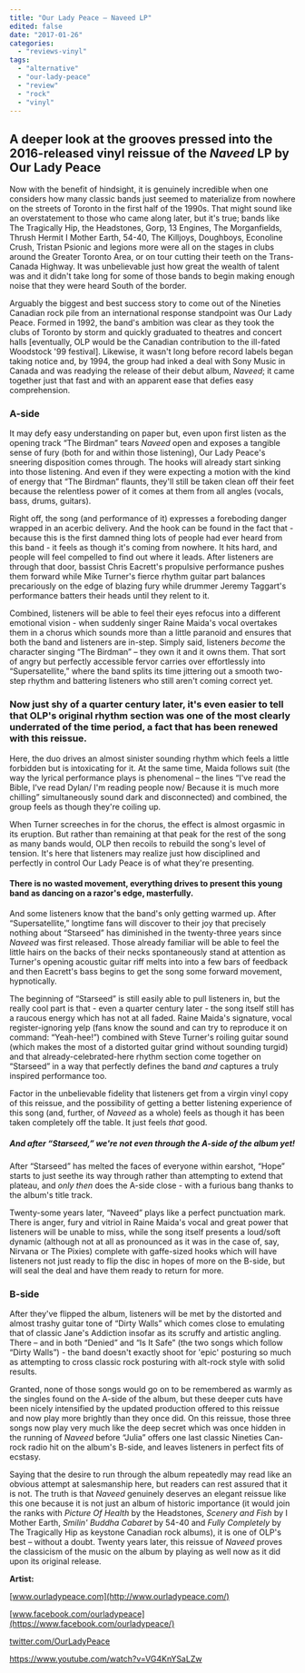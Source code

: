 ```yaml
---
title: "Our Lady Peace – Naveed LP"
edited: false
date: "2017-01-26"
categories:
  - "reviews-vinyl"
tags:
  - "alternative"
  - "our-lady-peace"
  - "review"
  - "rock"
  - "vinyl"
---
```


## A deeper look at the grooves pressed into the 2016-released vinyl reissue of the _Naveed_ LP by Our Lady Peace

Now with the benefit of hindsight, it is genuinely incredible when one considers how many classic bands just seemed to materialize from nowhere on the streets of Toronto in the first half of the 1990s. That might sound like an overstatement to those who came along later, but it's true; bands like The Tragically Hip, the Headstones, Gorp, 13 Engines, The Morganfields, Thrush Hermit I Mother Earth, 54-40, The Killjoys, Doughboys, Econoline Crush, Tristan Psionic and legions more were all on the stages in clubs around the Greater Toronto Area, or on tour cutting their teeth on the Trans-Canada Highway. It was unbelievable just how great the wealth of talent was and it didn't take long for some of those bands to begin making enough noise that they were heard South of the border.

Arguably the biggest and best success story to come out of the Nineties Canadian rock pile from an international response standpoint was Our Lady Peace. Formed in 1992, the band's ambition was clear as they took the clubs of Toronto by storm and quickly graduated to theatres and concert halls \[eventually, OLP would be the Canadian contribution to the ill-fated Woodstock '99 festival\]. Likewise, it wasn't long before record labels began taking notice and, by 1994, the group had inked a deal with Sony Music in Canada and was readying the release of their debut album, _Naveed_; it came together just that fast and with an apparent ease that defies easy comprehension.

### A-side

It may defy easy understanding on paper but, even upon first listen as the opening track “The Birdman” tears _Naveed_ open and exposes a tangible sense of fury (both for and within those listening), Our Lady Peace's sneering disposition comes through. The hooks will already start sinking into those listening. And even if they were expecting a motion with the kind of energy that “The Birdman” flaunts, they'll still be taken clean off their feet because the relentless power of it comes at them from all angles (vocals, bass, drums, guitars).

Right off, the song (and performance of it) expresses a foreboding danger wrapped in an acerbic delivery. And the hook can be found in the fact that - because this is the first damned thing lots of people had ever heard from this band - it feels as though it's coming from nowhere. It hits hard, and people will feel compelled to find out where it leads. After listeners are through that door, bassist Chris Eacrett's propulsive performance pushes them forward while Mike Turner's fierce rhythm guitar part balances precariously on the edge of blazing fury while drummer Jeremy Taggart's performance batters their heads until they relent to it.

Combined, listeners will be able to feel their eyes refocus into a different emotional vision - when suddenly singer Raine Maida's vocal overtakes them in a chorus which sounds more than a little paranoid and ensures that both the band and listeners are in-step. Simply said, listeners _become_ the character singing “The Birdman” – they own it and it owns them. That sort of angry but perfectly accessible fervor carries over effortlessly into “Supersatellite,” where the band splits its time jittering out a smooth two-step rhythm and battering listeners who still aren't coming correct yet.

### Now just shy of a quarter century later, it's even easier to tell that OLP's original rhythm section was one of the most clearly underrated of the time period, a fact that has been renewed with this reissue.

Here, the duo drives an almost sinister sounding rhythm which feels a little forbidden but is intoxicating for it. At the same time, Maida follows suit (the way the lyrical performance plays is phenomenal – the lines “I've read the Bible, I've read Dylan/ I'm reading people now/ Because it is much more chilling” simultaneously sound dark and disconnected) and combined, the group feels as though they're coiling up.

When Turner screeches in for the chorus, the effect is almost orgasmic in its eruption. But rather than remaining at that peak for the rest of the song as many bands would, OLP then recoils to rebuild the song's level of tension. It's here that listeners may realize just how disciplined and perfectly in control Our Lady Peace is of what they're presenting.

#### There is no wasted movement, everything drives to present this young band as dancing on a razor's edge, masterfully.

And some listeners know that the band's only getting warmed up. After “Supersatellite,” longtime fans will discover to their joy that precisely nothing about “Starseed” has diminished in the twenty-three years since _Naveed_ was first released. Those already familiar will be able to feel the little hairs on the backs of their necks spontaneously stand at attention as Turner's opening acoustic guitar riff melts into into a few bars of feedback and then Eacrett's bass begins to get the song some forward movement, hypnotically.

The beginning of “Starseed” is still easily able to pull listeners in, but the really cool part is that - even a quarter century later - the song itself still has a raucous energy which has not at all faded. Raine Maida's signature, vocal register-ignoring yelp (fans know the sound and can try to reproduce it on command: “Yeah-hee!”) combined with Steve Turner's roiling guitar sound (which makes the most of a distorted guitar grind without sounding turgid) and that already-celebrated-here rhythm section come together on “Starseed” in a way that perfectly defines the band _and_ captures a truly inspired performance too.

Factor in the unbelievable fidelity that listeners get from a virgin vinyl copy of this reissue, and the possibility of getting a better listening experience of this song (and, further, of _Naveed_ as a whole) feels as though it has been taken completely off the table. It just feels _that_ good.

##### And after “Starseed,” we're not even through the A-side of the album yet!

After “Starseed” has melted the faces of everyone within earshot, “Hope” starts to just seethe its way through rather than attempting to extend that plateau, and _only then_ does the A-side close - with a furious bang thanks to the album's title track.

Twenty-some years later, “Naveed” plays like a perfect punctuation mark. There is anger, fury and vitriol in Raine Maida's vocal and great power that listeners will be unable to miss, while the song itself presents a loud/soft dynamic (although not at all as pronounced as it was in the case of, say, Nirvana or The Pixies) complete with gaffe-sized hooks which will have listeners not just ready to flip the disc in hopes of more on the B-side, but will seal the deal and have them ready to return for more.

### B-side

After they've flipped the album, listeners will be met by the distorted and almost trashy guitar tone of “Dirty Walls” which comes close to emulating that of classic Jane's Addiction insofar as its scruffy and artistic angling. There – and in both “Denied” and “Is It Safe” (the two songs which follow “Dirty Walls”) - the band doesn't exactly shoot for 'epic' posturing so much as attempting to cross classic rock posturing with alt-rock style with solid results.

Granted, none of those songs would go on to be remembered as warmly as the singles found on the A-side of the album, but these deeper cuts have been nicely intensified by the updated production offered to this reissue and now play more brightly than they once did. On this reissue, those three songs now play very much like the deep secret which was once hidden in the running of _Naveed_ before “Julia” offers one last classic Nineties Can-rock radio hit on the album's B-side, and leaves listeners in perfect fits of ecstasy.

Saying that the desire to run through the album repeatedly may read like an obvious attempt at salesmanship here, but readers can rest assured that it is not. The truth is that _Naveed_ genuinely deserves an elegant reissue like this one because it is not just an album of historic importance (it would join the ranks with _Picture Of Health_ by the Headstones, _Scenery and Fish_ by I Mother Earth, _Smilin' Buddha Cabaret_ by 54-40 and _Fully Completely_ by The Tragically Hip as keystone Canadian rock albums), it is one of OLP's best – without a doubt. Twenty years later, this reissue of _Naveed_ proves the classicism of the music on the album by playing as well now as it did upon its original release.

**Artist:**

[www.ourladypeace.com](http://www.ourladypeace.com/)

[www.facebook.com/ourladypeace](https://www.facebook.com/ourladypeace/)

[twitter.com/OurLadyPeace](https://twitter.com/OurLadyPeace?ref_src=twsrc%5Egoogle%7Ctwcamp%5Eserp%7Ctwgr%5Eauthor)

https://www.youtube.com/watch?v=VG4KnYSaLZw
